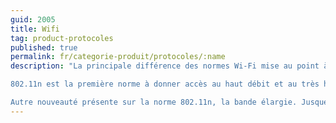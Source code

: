 ```yaml
---
guid: 2005
title: Wifi
tag: product-protocoles
published: true
permalink: fr/categorie-produit/protocoles/:name
description: "La principale différence des normes Wi-Fi mise au point à partir de 2009 est l’utilisation des deux bandes de fréquence 2,4 GHz et 5 Ghz. La norme 802.11n permettait ainsi d’allouer une bande passante en fonction de l’utilisation de chaque appareil. Par exemple, un ordinateur nécessitant une meilleure connexion allait se voir allouer la bande passante en 5 Ghz, et donc bénéficier d’un meilleur débit, là où un téléphone naviguant sur Internet allait se retrouver sur la bande passante 2,4 GHz, permettant ainsi une meilleure portée, pour pouvoir se déplacer, mais un débit légèrement plus faible.

802.11n est la première norme à donner accès au haut débit et au très haut débit. Effectivement, les technologies d’Internet fixe évoluant durant les années 2000 et 2010, la norme 802.11n a donc permis d’atteindre des débits pouvant grimper jusqu’à 288 Mb/s sur 70 mètres grâce à la fréquence 2,4 GHz et 600 Mb/s sur 35 mètres grâce à la fréquence 5 GHz.

Autre nouveauté présente sur la norme 802.11n, la bande élargie. Jusque-là, les bandes de fréquences de 2,4 GHz ou de 5 GHz possédaient une largeur de 20 MHz. Cependant, une bande plus large signifie une meilleure circulation de l’information et donc un débit plus élevé. C’est la raison pour laquelle la version n de la norme 802.11 pouvait doubler la largeur de sa bande passante et monter à 40 MHz. Permettant ainsi de doubler le flux d’information qui circule."
---
```

